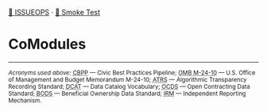 <!-- status: stub; target: 150+ words -->
<!-- status: stub; target: 150+ words -->
[📒 ISSUEOPS](./shared/docs/ISSUEOPS.md) · [🧪 Smoke Test](./shared/tools/CoStack-SmokeTest.ps1)

# CoModules

---
<sub><em>Acronyms used above:</em> <abbr title="Civic Best Practices Pipeline">CBPP</abbr> — Civic Best Practices Pipeline; <abbr title="U.S. Office of Management and Budget Memorandum M-24-10">OMB M-24-10</abbr> — U.S. Office of Management and Budget Memorandum M-24-10; <abbr title="Algorithmic Transparency Recording Standard">ATRS</abbr> — Algorithmic Transparency Recording Standard; <abbr title="Data Catalog Vocabulary">DCAT</abbr> — Data Catalog Vocabulary; <abbr title="Open Contracting Data Standard">OCDS</abbr> — Open Contracting Data Standard; <abbr title="Beneficial Ownership Data Standard">BODS</abbr> — Beneficial Ownership Data Standard; <abbr title="Independent Reporting Mechanism (Open Government Partnership)">IRM</abbr> — Independent Reporting Mechanism.</sub>




